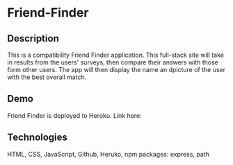 # Friend-Finder
<h2>Description</h2>

This is a compatibility Friend Finder application. This full-stack site will take in results from the users' surveys, then compare their answers with those form other users. The app will then display the name an dpicture of the user with the best overall match.

<h2>Demo</h2>
Friend Finder is deployed to Heroku. Link here: 

<h2>Technologies</h2>
HTML, CSS, JavaScript, Github, Heruko, npm packages: express, path
